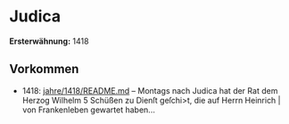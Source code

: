 # Judica

**Ersterwähnung:** 1418

## Vorkommen
- 1418: [jahre/1418/README.md](../jahre/1418/README.md) – Montags nach Judica hat der Rat dem Herzog Wilhelm
5 Schüßen zu Dienſt geſchi>t, die auf Herrn Heinrich
| von Frankenleben gewartet haben...
